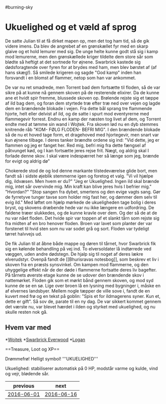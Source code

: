 #burning-sky

# Ukuelighed og et væld af sprog 
De satte Julian til at få dirket mapen op, men det tog ham tid, så de gik videre imens. Da blev de angrebet af en grønskællet fyr med en skarp glaive og et hold lemurer med sig. De unge helte kunne godt stå sig i kamp mod lemurerne, men den grønskællede kriger tildelte dem store sår som blødte så heftigt at det sortnede for øjnene. Swarbrick kastede sig dødsforagtende over fyren for at brydes med ham, men blev børstet af (af hans skæg!). Så smilede krigeren og sagde "God kamp" inden han forsvandt i en blomst af flammer, netop som han var ankommet.

De var nu ret smadrede, men Torrent bad dem fortsætte til floden, så de var sikre på at kunne nå gennem skoven på de resterende elixirer. Da de kunne ane et hvidt spir fremme, blussede skoven op. Brølende rejste sig et tæppe af ild bag dem, og foran dem styrtede træ efter træ ned over vejen og lagde dem en brændende blokade i vejen. Fra dette bål sprang tre flammende hjorte, helt eller delvist af ild, og de satte i spurt mod eventyrerne med flammegevir forrest. Endnu en kamp der næsten tog livet af dem, og Torrent endte med at tømme sin wand i Wojtek. Fra skoven lød nu en dyb stemmes knitrende råb "KOM- FØLG FLODEN- BEFRI MIG". I den brændende blokade så de nu et hoved tage form, et dragehoved med hjortegevir, men snart var kun øjnene tilbage. I deres tanker brændte ordene sig ind: "Vid dette, jeg er flammen og jeg er fanget her. Red mig, befri mig fra dette fængsel af påtvunget kød, og I kan fortsætte jeres rejse frit. Nægt, og aldrig skal I forlade denne skov. I skal være indespærret her så længe som jeg, brænde for evigt og aldrig dø"

Chokerede stod de og lod denne markante tilstedeværelse glide bort, men fandt så i sidste øjeblik stemmerne igen og foretog et valg. "Vi vil hjælpe dig, ildvæsen. Men hvem er du?" "Jeg er Ukuelighed. Ingen ild skal brænde mig, intet sår overvinde mig. Min kraft kan blive jeres hvis I befrier mig." "Hvordan?"  "Stop sangen fra dybet, smertens og den evige vagts sang. Gør de fyrretyve tunger tavse som holder mig fast her, og dømmer dem selv til evig ild." Med løftet om hjælp mørkede de ukueligheden tage bolig i deres bryst, og skovens dræbende hede var nu ikke længere en udfordring. De faldene træer slukkedes, og de kunne kravle over dem. Og der så de at de nu var nået floden. Det hvide spir var toppen af et slankt tårn som rejste sig fra midten af en bro henover floden. Broen var lavet som planter der var forstenet til hvid sten som nu var sodet grå og sort. Floden var tydeligt tørret halvvejs ud. 

De fik Julian til at åbne både mappe og døren til tårnet, hvor Swarbrick fik sig en kølende behandling på vej ind. To elversoldater lå indtørrede ved væggen, uden andre dødstegn. De hjalp sig til noget af deres lækre elverudstyr. Ovenpå fandt de [[Bhurisravas notesbog]], som beskrev et liv i skoven fra en præsts synsvinkel. Om kampen mod flammerne, og den uhyggelige effekt når de der døde i flammerne fortsatte deres liv bagefter. På tårnets øverste etage kunne de se udover den brændende skov i nattemørket. Floden gik som et mørkt bånd gennem skoven, og mod syd kunne de se en sø. Lige over broen lå en lysning med bygninger i, måske en af elvernes landsbyer. Mellem nogle tæpper de ville sove i, fandt de en kuvert med frø og en tekst på goblin: "Spis et for ildmagerens syner. Kun et, dette er gift". Så sov de, parate til en ny dag. De var sikkert kommet gennem det værste nu, var blevet hærdet i ilden og styrket med ukuelighed, og nu skulle resten nok gå.




 


## Hvem var med
*[Wojtek](./Wojtek.md)
*[Swarbrick Everwood](./Swarbrick%20Everwood.md)
*[Logan](./Logan.md)



==Treasure, Loot og XP==

Drømmefrø! Helligt symbol! '''UKUELIGHED'''

Ukuelighed: stabiliserer automatisk på 0 HP, modstår varme og kulde, vind og vejr, blødende sår.

| previous | next |
| --- | --- |
| [2016-06-01](./2016-06-01.md) | [2016-06-16](./2016-06-16.md) |

